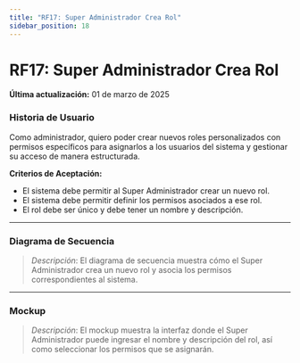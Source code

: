 ```yaml
---
title: "RF17: Super Administrador Crea Rol"  
sidebar_position: 18
---
```


# RF17: Super Administrador Crea Rol

**Última actualización:** 01 de marzo de 2025

### Historia de Usuario

Como administrador, quiero poder crear nuevos roles personalizados con permisos específicos para asignarlos a los usuarios del sistema y gestionar su acceso de manera estructurada.

  **Criterios de Aceptación:**
  - El sistema debe permitir al Super Administrador crear un nuevo rol.
  - El sistema debe permitir definir los permisos asociados a ese rol.
  - El rol debe ser único y debe tener un nombre y descripción.

---

### Diagrama de Secuencia

> *Descripción*: El diagrama de secuencia muestra cómo el Super Administrador crea un nuevo rol y asocia los permisos correspondientes al sistema.

---

### Mockup

> *Descripción*: El mockup muestra la interfaz donde el Super Administrador puede ingresar el nombre y descripción del rol, así como seleccionar los permisos que se asignarán.
